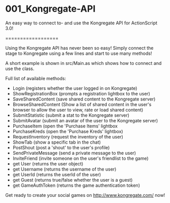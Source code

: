 001_Kongregate-API
==================

An easy way to connect to- and use the Kongregate API for ActionScript 3.0!

==================

Using the Kongregate API has never been so easy! Simply connect the stage to Kongregate using 
a few lines and start to use many methods!

A short example is shown in src/Main.as which shows how to connect and use the class.

Full list of available methods:
 - Login (registers whether the user logged in on Kongregate)
 - ShowRegistrationBox (prompts a registration lightbox to the user)
 - SaveSharedContent (save shared content to the Kongregate server)
 - BrowseSharedContent (Show a list of shared content in the user's browser to allow the user to view, rate or load shared content)
 - SubmitStatistic (submit a stat to the Kongregate server)
 - SubmitAvatar (submit an avatar of the user to the Kongregate server)
 - PurchaseItem (open the 'Purchase Items' lightbox
 - PurchaseKreds (open the 'Purchase Kreds' lightbox)
 - RequestInventory (request the inventory of the user)
 - ShowTab (show a specific tab in the chat)
 - PostShout (post a 'shout' to the user's profile)
 - SendPrivateMessage (send a private message to the user)
 - InviteFriend (invite someone on the user's friendlist to the game)
 - get User (returns the user object)
 - get Username (returns the username of the user)
 - get UserId (returns the userId of the user)
 - get Guest (returns true/false whether the user is a guest)
 - get GameAuthToken (returns the game authentication token)

Get ready to create your social games on http://www.kongregate.com/ now!

